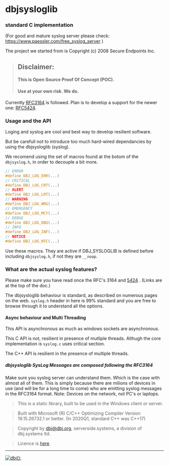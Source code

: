 
# dbjsysloglib 
### standard C implementation

(For good and mature syslog server please check: https://www.paessler.com/free_syslog_server )

The project we started from is Copyright (c) 2008 Secure Endpoints Inc.


> ## Disclaimer: <br/>
> #### This is Open Source Proof Of Concept (POC). <br/>
> #### Use at your own risk. We do.


Currently [RFC3164](https://tools.ietf.org/html/rfc3164) is followed. Plan is to develop a support for the newer one: 
[RFC5424](https://tools.ietf.org/html/rfc5424).

### Usage and the API

Loging and syslog are cool and best way to develop resilient software.

But be carefull not to introduce too much hard-wired dependancies by using the dbjsysloglib (syslog).

We recomend using the set of macros found at the botom of the `dbjsyslog.h`,  in order to 
decouple a bit more.

```cpp
// ERROR
#define DBJ_LOG_ERR(...) 
// CRITICAL
#define DBJ_LOG_CRT(...) 
// ALERT
#define DBJ_LOG_LRT(...) 
// WARNING
#define DBJ_LOG_WRG(...) 
// EMERGENCY
#define DBJ_LOG_MCY(...) 
// DEBUG
#define DBJ_LOG_DBG(...) 
// INFO
#define DBJ_LOG_INF(...) 
// NOTICE
#define DBJ_LOG_NTC(...)
```

Use these macros. They are active if DBJ_SYSLOGLIB is defined before 
including `dbjsyslog.h`, if not they are `__noop`.

<span id="features">

### What are the actual syslog features?

Please make sure you have read once the RFC's 3164 and [5424](https://tools.ietf.org/html/rfc5424) . (Links are at the top of the doc.)

The dbjsysloglib behaviour is standard, as described on  numerous pages on the web.
`syslog.h` header in here is 99% standard and you are free to browse through it to understand all the options.

#### Async behaviour and Multi Threading

This API is asynchronous as much as windows sockets are asynchronous.

This C API is not, resilient in presence of mutliple threads. Althugh the core implementation is `syslog.c` uses critical section.

The C++ API is resilient in the presence of multiple threads.

##### dbjsysloglib SysLog Messages are composed following the RFC3164

Make sure you syslog server can understand them. Which is the case with almost all of them. 
This is simply because there are milions of devices in use (and will be for a long time to come) who are emitting 
syslog messages in the RFC3164 format. Note: Devices on the network, not PC's or laptops.

> This is a static library, built to be used in the Windows client or server.

> Built with Microsoft (R) C/C++ Optimizing Compiler Version 19.15.26732.1 or better.
> (In 2020Q1, standard C++ was C++17)



> Copyright by dbj@dbj.org, serverside.systems, a division of dbj.systems ltd.

> Licence is [here](./LICENSE.MD).

---------------------------------------------------------------------  

[![dbj();](http://dbj.org/wp-content/uploads/2015/12/cropped-dbj-icon-e1486129719897.jpg)](http://www.dbj.org "dbj")  

